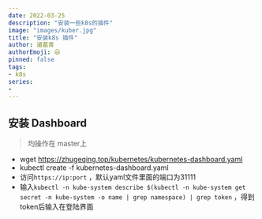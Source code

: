 ```yaml
---
date: 2022-03-25
description: "安装一些k8s的插件"
image: "images/kuber.jpg"
title: "安装k8s 插件"
author: 诸葛青
authorEmoji: 😃
pinned: false
tags:
- k8s
series:
- 
---
```


## 安装 Dashboard
> 均操作在 master上
* wget https://zhugeqing.top/kubernetes/kubernetes-dashboard.yaml
* kubectl create -f kubernetes-dashboard.yaml 
* 访问`https://ip:port` ，默认yaml文件里面的端口为31111
* 输入`kubectl -n kube-system describe $(kubectl -n kube-system get secret -n kube-system -o name | grep namespace) | grep token` ，得到token后输入在登陆界面